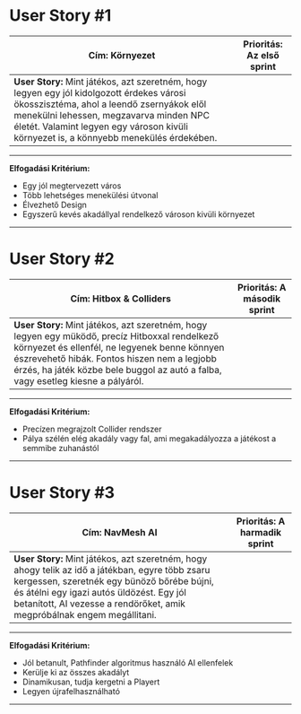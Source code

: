 # User Story #1

| Cím: Környezet | Prioritás: Az első sprint |
|----------|----------|
| **User Story:** Mint játékos, azt szeretném, hogy legyen egy jól kidolgozott érdekes városi ökosszisztéma, ahol a leendő zsernyákok elől menekülni lehessen, megzavarva minden NPC életét. Valamint legyen egy városon kivüli környezet is, a könnyebb menekülés érdekében. |
---
**Elfogadási Kritérium:**  
- Egy jól megtervezett város 
- Több lehetséges menekülési útvonal
- Élvezhető Design
- Egyszerű kevés akadállyal rendelkező városon kivüli környezet 
---

# User Story #2

| Cím: Hitbox & Colliders | Prioritás: A második sprint |
|----------|----------|
| **User Story:** Mint játékos, azt szeretném, hogy legyen egy müködő, precíz Hitboxxal rendelkező környezet és ellenfél, ne legyenek benne könnyen észrevehető hibák. Fontos hiszen nem a legjobb érzés, ha játék közbe bele buggol az autó a falba, vagy esetleg kiesne a pályáról. |
---
**Elfogadási Kritérium:**  
- Precízen megrajzolt Collider rendszer 
- Pálya szélén elég akadály vagy fal, ami megakadályozza a játékost a semmibe zuhanástól
---

# User Story #3

| Cím: NavMesh AI | Prioritás: A harmadik sprint |
|----------|----------|
| **User Story:** Mint játékos, azt szeretném, hogy ahogy telik az idő a játékban, egyre több zsaru kergessen, szeretnék egy bünöző bőrébe bújni, és átélni egy igazi autós üldözést. Egy jól betanított, AI vezesse a rendörőket, amik megpróbálnak engem megállitani. |
---
**Elfogadási Kritérium:**  
- Jól betanult, Pathfinder algoritmus használó AI ellenfelek
- Kerülje ki az összes akadályt
- Dinamikusan, tudja kergetni a Playert
- Legyen újrafelhasználható
---

